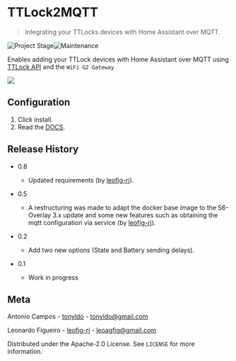 # TTLock2MQTT
> Integrating your TTLocks devices with Home Assistant over MQTT.

![Project Stage][project-stage-shield]![Maintenance][maintenance-shield]

Enables adding your TTLock devices with Home Assistant over MQTT using [TTLock API][ttlockapi] and the `WiFi G2 Gateway`

<img src="https://raw.githubusercontent.com/leofig-rj/tonyldo-hassio-addons/master/ttlock2mqtt/pictures/diagram.png"/>

## Configuration

1. Click install.
2. Read the [DOCS](https://github.com/leofig-rj/tonyldo-hassio-addons/blob/master/ttlock2mqtt/DOCS.md).

## Release History

* 0.8
    * Updated requirements (by [leofig-rj][github_leofig-rj]).

* 0.5
    * A restructuring was made to adapt the docker base image to the S6-Overlay 3.x update and some new features such as obtaining the mqtt configuration via service (by [leofig-rj][github_leofig-rj]).

* 0.2
    * Add two new options (State and Battery sending delays).

* 0.1
    * Work in progress

## Meta

Antonio Campos - [tonyldo][github_tonyldo] - tonyldo@gmail.com

Leonardo Figueiro - [leofig-rj][github_leofig-rj] - leoagfig@gmail.com

Distributed under the Apache-2.0 License. See ``LICENSE`` for more information.

<!-- Markdown link -->
[wiki]: https://github.com/leofig-rj/tonyldo-hassio-addons
[project-stage-shield]: https://img.shields.io/badge/project%20stage-development%20beta-red.svg
[maintenance-shield]: https://img.shields.io/maintenance/yes/2020.svg
[ttlockapi]: https://open.ttlock.com/doc/userGuide
[github_tonyldo]: https://github.com/tonyldo/
[github_leofig-rj]: https://github.com/leofig-rj/

